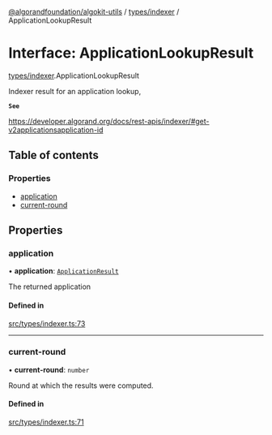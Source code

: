 [@algorandfoundation/algokit-utils](../README.md) / [types/indexer](../modules/types_indexer.md) / ApplicationLookupResult

# Interface: ApplicationLookupResult

[types/indexer](../modules/types_indexer.md).ApplicationLookupResult

Indexer result for an application lookup,

**`See`**

https://developer.algorand.org/docs/rest-apis/indexer/#get-v2applicationsapplication-id

## Table of contents

### Properties

- [application](types_indexer.ApplicationLookupResult.md#application)
- [current-round](types_indexer.ApplicationLookupResult.md#current-round)

## Properties

### application

• **application**: [`ApplicationResult`](types_indexer.ApplicationResult.md)

The returned application

#### Defined in

[src/types/indexer.ts:73](https://github.com/algorandfoundation/algokit-utils-ts/blob/main/src/types/indexer.ts#L73)

___

### current-round

• **current-round**: `number`

Round at which the results were computed.

#### Defined in

[src/types/indexer.ts:71](https://github.com/algorandfoundation/algokit-utils-ts/blob/main/src/types/indexer.ts#L71)
